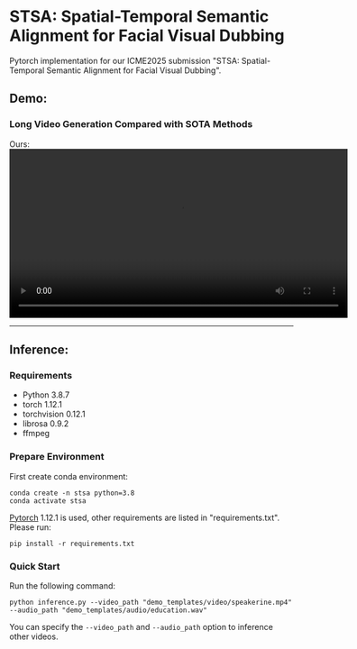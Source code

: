# STSA: Spatial-Temporal Semantic Alignment for Facial Visual Dubbing

Pytorch implementation for our ICME2025 submission "STSA: Spatial-Temporal Semantic Alignment for Facial Visual Dubbing".

<!-- <img src='./pbf.png' width=900> -->

## Demo:
### Long Video Generation Compared with SOTA Methods
Ours:
<video width="600" controls>
  <source src="https://github.com/user-attachments/assets/b7fb5bfd-7a15-4f73-a7e2-83916165c54c" type="video/mp4">
</video>


---
## Inference:
### Requirements
- Python 3.8.7
- torch 1.12.1
- torchvision 0.12.1
- librosa 0.9.2
- ffmpeg

### Prepare Environment
First create conda environment:
```
conda create -n stsa python=3.8
conda activate stsa
```
[Pytorch](https://pytorch.org/)  1.12.1 is used, other requirements are listed in "requirements.txt". Please run:
```
pip install -r requirements.txt
```
### Quick Start
Run the following command:
```
python inference.py --video_path "demo_templates/video/speakerine.mp4" --audio_path "demo_templates/audio/education.wav"
```
You can specify the `--video_path` and `--audio_path` option to inference other videos.
